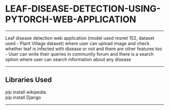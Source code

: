 # LEAF-DISEASE-DETECTION-USING-PYTORCH-WEB-APPLICATION


***
Leaf disease detection web application (model used resnet 152, dataset used - Plant Village dataset)  where user can upload image and check whether leaf is infected with disease or not and there are other features too - User can write their queries in community forum and there is a search option where user can search information about any disease  
***


Libraries Used
---
pip install wikipedia<br>
pip install Django
***

<img src="/imagejob/a.png" alt=""/>
<img src="/imagejob/b.png" alt=""/>
<img src="/imagejob/c.png" alt=""/>
<img src="/imagejob/d.png" alt=""/>
<img src="/imagejob/e.png" alt=""/>
<img src="/imagejob/f.png" alt=""/>
<img src="/imagejob/g.png" alt=""/>
<img src="/imagejob/h.png" alt=""/>
<img src="/imagejob/i.png" alt=""/>
